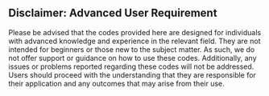 ## Disclaimer: Advanced User Requirement

Please be advised that the codes provided here are designed for individuals with advanced knowledge
and experience in the relevant field. They are not intended for beginners or those new to
the subject matter. As such, we do not offer support or guidance on how to use these codes.
Additionally, any issues or problems reported regarding these codes will not be addressed.
Users should proceed with the understanding that they are responsible for their application
and any outcomes that may arise from their use.
